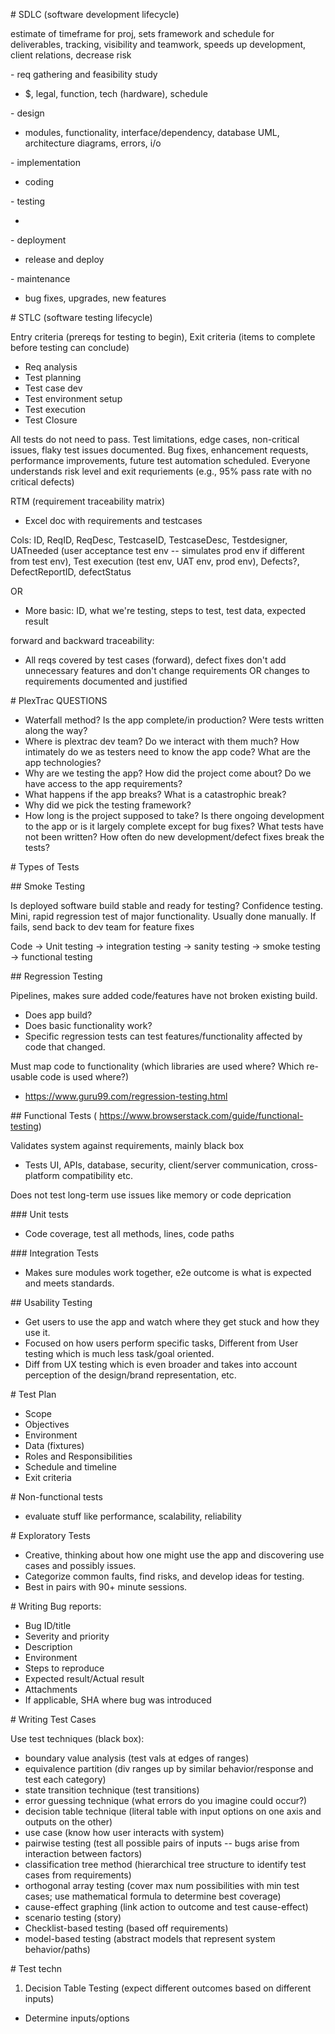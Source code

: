 \# SDLC (software development lifecycle)

estimate of timeframe for proj, sets framework and schedule for deliverables, tracking, visibility and teamwork, speeds up development, client relations, decrease risk

\- req gathering and feasibility study

* $, legal, function, tech (hardware), schedule

\- design

* modules, functionality, interface/dependency, database UML, architecture diagrams, errors, i/o

\- implementation

* coding

\- testing

* 

\- deployment

* release and deploy

\- maintenance

* bug fixes, upgrades, new features



\# STLC (software testing lifecycle)



Entry criteria (prereqs for testing to begin), Exit criteria (items to complete before testing can conclude)

* Req analysis 
* Test planning
* Test case dev
* Test environment setup
* Test execution
* Test Closure

All tests do not need to pass. Test limitations, edge cases, non-critical issues, flaky test issues documented. Bug fixes, enhancement requests, performance improvements, future test automation scheduled. Everyone understands risk level and exit requriements (e.g., 95% pass rate with no critical defects)



RTM (requirement traceability matrix) 

* Excel doc with requirements and testcases

Cols: ID, ReqID, ReqDesc, TestcaseID, TestcaseDesc, Testdesigner, UATneeded (user acceptance test env -- simulates prod env if different from test env), Test execution (test env, UAT env, prod env), Defects?, DefectReportID, defectStatus

OR

* More basic: ID, what we're testing, steps to test, test data, expected result

forward and backward traceability: 

* All reqs covered by test cases (forward), defect fixes don't add unnecessary features and don't change requirements OR changes to requirements documented and justified 



\# PlexTrac QUESTIONS

* Waterfall method? Is the app complete/in production? Were tests written along the way?
* Where is plextrac dev team? Do we interact with them much? How intimately do we as testers need to know the app code? What are the app technologies?
* Why are we testing the app? How did the project come about? Do we have access to the app requirements? 
* What happens if the app breaks? What is a catastrophic break? 
* Why did we pick the testing framework?
* How long is the project supposed to take? Is there ongoing development to the app or is it largely complete except for bug fixes? What tests have not been written? How often do new development/defect fixes break the tests?



\# Types of Tests



\## Smoke Testing

Is deployed software build stable and ready for testing? Confidence testing. Mini, rapid regression test of major functionality. Usually done manually. If fails, send back to dev team for feature fixes

Code -> Unit testing -> integration testing -> sanity testing -> smoke testing -> functional testing



\## Regression Testing

Pipelines, makes sure added code/features have not broken existing build.

* Does app build? 
* Does basic functionality work? 
* Specific regression tests can test features/functionality affected by code that changed. 

Must map code to functionality (which libraries are used where? Which re-usable code is used where?)

* https://www.guru99.com/regression-testing.html



\## Functional Tests ( https://www.browserstack.com/guide/functional-testing)

Validates system against requirements, mainly black box

* Tests UI, APIs, database, security, client/server communication, cross-platform compatibility etc.

Does not test long-term use issues like memory or code deprication



\### Unit tests

* Code coverage, test all methods, lines, code paths



\### Integration Tests

* Makes sure modules work together, e2e outcome is what is expected and meets standards.



\## Usability Testing

* Get users to use the app and watch where they get stuck and how they use it.
* Focused on how users perform specific tasks, Different from User testing which is much less task/goal oriented.
* Diff from UX testing which is even broader and takes into account perception of the design/brand representation, etc.



\# Test Plan

* Scope
* Objectives
* Environment
* Data (fixtures)
* Roles and Responsibilities
* Schedule and timeline
* Exit criteria



\# Non-functional tests

* evaluate stuff like performance, scalability, reliability



\# Exploratory Tests

* Creative, thinking about how one might use the app and discovering use cases and possibly issues.
* Categorize common faults, find risks, and develop ideas for testing.
* Best in pairs with 90+ minute sessions.





\# Writing Bug reports:

* Bug ID/title
* Severity and priority
* Description
* Environment
* Steps to reproduce
* Expected result/Actual result
* Attachments
* If applicable, SHA where bug was introduced



\# Writing Test Cases

Use test techniques (black box):

* boundary value analysis (test vals at edges of ranges)
* equivalence partition (div ranges up by similar behavior/response and test each category)
* state transition technique (test transitions)
* error guessing technique (what errors do you imagine could occur?)
* decision table technique (literal table with input options on one axis and outputs on the other)
* use case (know how user interacts with system)
* pairwise testing (test all possible pairs of inputs -- bugs arise from interaction between factors)
* classification tree method (hierarchical tree structure to identify test cases from requirements)
* orthogonal array testing (cover max num possibilities with min test cases; use mathematical formula to determine best coverage)
* cause-effect graphing (link action to outcome and test cause-effect)
* scenario testing (story)
* Checklist-based testing (based off requirements)
* model-based testing (abstract models that represent system behavior/paths)



\# Test techn

1. Decision Table Testing (expect different outcomes based on different inputs)

* Determine inputs/options

































































